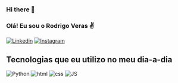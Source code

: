 ### Hi there 👋

### Olá! Eu sou o Rodrigo Veras ✌️

[![Linkedin](https://img.shields.io/badge/LinkedIn-0077B5?style=for-the-badge&logo=linkedin&logoColor=white)](https://www.linkedin.com/in/rodrigo-reis-veras-85ab5723b/) 
[![Instagram](https://img.shields.io/badge/Instagram-E4405F?style=for-the-badge&logo=instagram&logoColor=white)](https://www.instagram.com/rody_veras/)

## Tecnologias que eu utilizo no meu dia-a-dia
![Python](https://img.shields.io/badge/Python-14354C?style=for-the-badge&logo=python&logoColor=white)
![html](https://img.shields.io/badge/HTML5-E34F26?style=for-the-badge&logo=html5&logoColor=white)
![css](https://img.shields.io/badge/CSS3-1572B6?style=for-the-badge&logo=css3&logoColor=white)
![JS](https://img.shields.io/badge/JavaScript-F7DF1E?style=for-the-badge&logo=javascript&logoColor=black)
